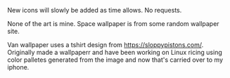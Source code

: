 New icons will slowly be added as time allows. No requests.

None of the art is mine.
Space wallpaper is from some random wallpaper site.

Van wallpaper uses a tshirt design from https://sloppypistons.com/. Originally made a wallpaperr and have been working on Linux ricing using color palletes generated from the image and now that's carried over to my iphone.